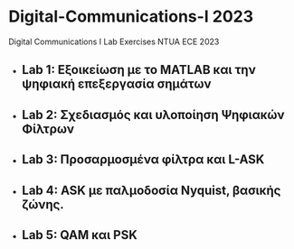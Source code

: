 # Digital-Communications-I 2023
Digital Communications I Lab Exercises NTUA ECE 2023

- ## Lab 1: Εξοικείωση με το MATLAB και την ψηφιακή επεξεργασία σημάτων
- ## Lab 2: Σχεδιασμός και υλοποίηση Ψηφιακών Φίλτρων
- ## Lab 3: Προσαρμοσμένα φίλτρα  και L-ASK
- ## Lab 4: ASK με παλμοδοσία Nyquist, βασικής ζώνης.
- ## Lab 5: QAM και PSK
